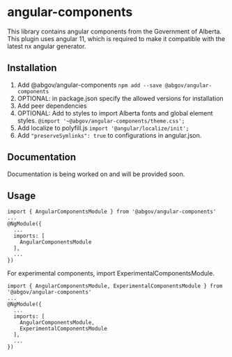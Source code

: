 # angular-components

This library contains angular components from the Government of Alberta. This plugin uses angular 11, which is required to make it compatible with the latest nx angular generator.

## Installation

1. Add @abgov/angular-components
   `npm add --save @abgov/angular-components`
2. OPTIONAL: in package.json specify the allowed versions for installation
3. Add peer dependencies
4. OPTIONAL: Add to styles to import Alberta fonts and global element styles.
   `@import '~@abgov/angular-components/theme.css';`
5. Add localize to polyfill.js
   `import '@angular/localize/init';`
6. Add `"preserveSymlinks": true` to configurations in angular.json.

## Documentation

Documentation is being worked on and will be provided soon.

## Usage

```
import { AngularComponentsModule } from '@abgov/angular-components'
...
@NgModule({
  ...
  imports: [
    AngularComponentsModule
  ],
  ...
})
```

For experimental components, import ExperimentalComponentsModule.
```
import { AngularComponentsModule, ExperimentalComponentsModule } from '@abgov/angular-components'
...
@NgModule({
  ...
  imports: [
    AngularComponentsModule,
    ExperimentalComponentsModule
  ],
  ...
})
```

